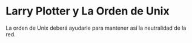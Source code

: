 # Larry Plotter y La Orden de Unix

La orden de Unix deberá ayudarle para mantener así la neutralidad de la red.
